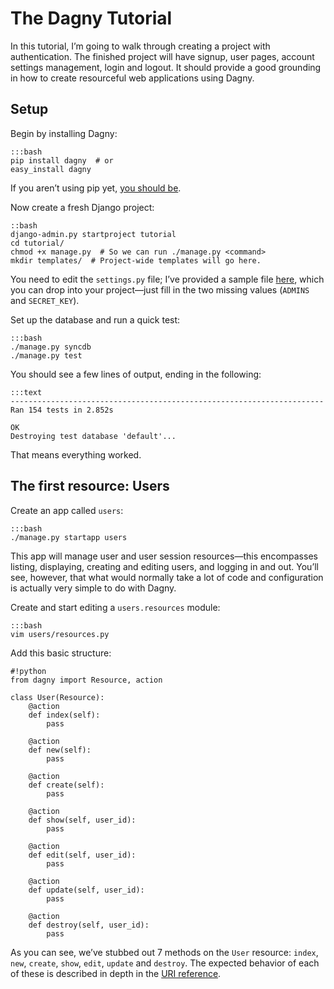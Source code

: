 <!-- title: Tutorial -->

# The Dagny Tutorial

In this tutorial, I’m going to walk through creating a project with
authentication. The finished project will have signup, user pages, account
settings management, login and logout. It should provide a good grounding in how
to create resourceful web applications using Dagny.


## Setup

Begin by installing Dagny:

    :::bash
    pip install dagny  # or
    easy_install dagny

If you aren’t using pip yet, [you should be][pip].

  [pip]: http://python-distribute.org/pip_distribute.png

Now create a fresh Django project:

    ::bash
    django-admin.py startproject tutorial
    cd tutorial/
    chmod +x manage.py  # So we can run ./manage.py <command>
    mkdir templates/  # Project-wide templates will go here.

You need to edit the `settings.py` file; I’ve provided a sample file
[here](http://gist.github.com/444455), which you can drop into your project—just
fill in the two missing values (`ADMINS` and `SECRET_KEY`).

Set up the database and run a quick test:

    :::bash
    ./manage.py syncdb
    ./manage.py test

You should see a few lines of output, ending in the following:

    :::text
    ----------------------------------------------------------------------
    Ran 154 tests in 2.852s

    OK
    Destroying test database 'default'...

That means everything worked.


## The first resource: Users

Create an app called `users`:

    :::bash
    ./manage.py startapp users

This app will manage user and user session resources—this encompasses listing,
displaying, creating and editing users, and logging in and out. You’ll see,
however, that what would normally take a lot of code and configuration is
actually very simple to do with Dagny.

Create and start editing a `users.resources` module:

    :::bash
    vim users/resources.py

Add this basic structure:

    #!python
    from dagny import Resource, action

    class User(Resource):
        @action
        def index(self):
            pass

        @action
        def new(self):
            pass

        @action
        def create(self):
            pass

        @action
        def show(self, user_id):
            pass

        @action
        def edit(self, user_id):
            pass

        @action
        def update(self, user_id):
            pass

        @action
        def destroy(self, user_id):
            pass

As you can see, we’ve stubbed out 7 methods on the `User` resource: `index`,
`new`, `create`, `show`, `edit`, `update` and `destroy`. The expected behavior
of each of these is described in depth in the [URI reference](/uris).

<!-- TODO: finish -->
